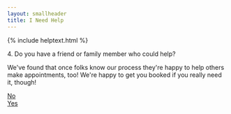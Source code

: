 ```yaml
---
layout: smallheader
title: I Need Help
---
```


{% include helptext.html %}

<p class="h3 mb-4">4. Do you have a friend or family member who could help?</p>
<p>We've found that once folks know our process they're happy to help others make appointments, too! We're happy to get you booked if you really need it, though!</p>

<div class="row w-100 mb-5">
  <div class="col mx-auto"><a class="btn btn-success btn-lg btn-block py-md-3" href="/help-5">No</a></div>
  <div class="col mx-auto"><a class="btn btn-info btn-lg btn-block py-md-3" href="javascript:alert('Please share our page with them. If they cannot help, come back and answer no.')">Yes</a></div>
</div>
